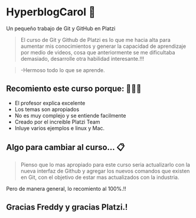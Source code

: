 # HyperblogCarol  💙
Un pequeño trabajo de Git y GitHub en Platzi
>El curso de Git y Github de Platzi es lo que me hacia alta para aumentar mis conocimientos y generar la capacidad de aprendizaje por medio de videos, cosa que anteriormente se me dificultaba demasiado, desarrolle otra habilidad interesante.!!! 

> -Hermoso todo lo que se aprende.

## Recomiento este curso porque: 👩🏽‍🎓
* El profesor explica excelente
* Los temas son apropiados 
* No es muy complejo y se entiende facilmente
* Creado por el increible Platzi Team
* Inluye varios ejemplos e linux y Mac.

## Algo para cambiar al curso... 📋
>Pienso que lo mas apropiado para este curso seria actualizarlo con la nueva interfaz de Github y agregar los nuevos comandos que existen en Git, con el objetivo de estar mas actualizados con la industria. 

Pero de manera general, lo recomiento al 100%.!! 
## Gracias Freddy y gracias Platzi.!